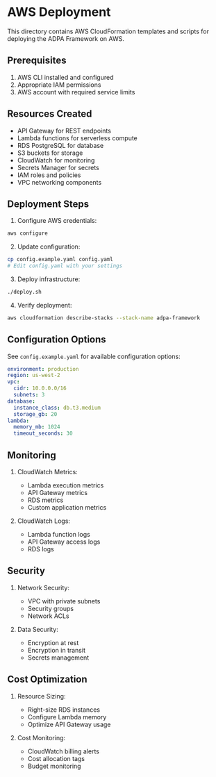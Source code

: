 # AWS Deployment

This directory contains AWS CloudFormation templates and scripts for deploying the ADPA Framework on AWS.

## Prerequisites

1. AWS CLI installed and configured
2. Appropriate IAM permissions
3. AWS account with required service limits

## Resources Created

- API Gateway for REST endpoints
- Lambda functions for serverless compute
- RDS PostgreSQL for database
- S3 buckets for storage
- CloudWatch for monitoring
- Secrets Manager for secrets
- IAM roles and policies
- VPC networking components

## Deployment Steps

1. Configure AWS credentials:
```bash
aws configure
```

2. Update configuration:
```bash
cp config.example.yaml config.yaml
# Edit config.yaml with your settings
```

3. Deploy infrastructure:
```bash
./deploy.sh
```

4. Verify deployment:
```bash
aws cloudformation describe-stacks --stack-name adpa-framework
```

## Configuration Options

See `config.example.yaml` for available configuration options:

```yaml
environment: production
region: us-west-2
vpc:
  cidr: 10.0.0.0/16
  subnets: 3
database:
  instance_class: db.t3.medium
  storage_gb: 20
lambda:
  memory_mb: 1024
  timeout_seconds: 30
```

## Monitoring

1. CloudWatch Metrics:
   - Lambda execution metrics
   - API Gateway metrics
   - RDS metrics
   - Custom application metrics

2. CloudWatch Logs:
   - Lambda function logs
   - API Gateway access logs
   - RDS logs

## Security

1. Network Security:
   - VPC with private subnets
   - Security groups
   - Network ACLs

2. Data Security:
   - Encryption at rest
   - Encryption in transit
   - Secrets management

## Cost Optimization

1. Resource Sizing:
   - Right-size RDS instances
   - Configure Lambda memory
   - Optimize API Gateway usage

2. Cost Monitoring:
   - CloudWatch billing alerts
   - Cost allocation tags
   - Budget monitoring
